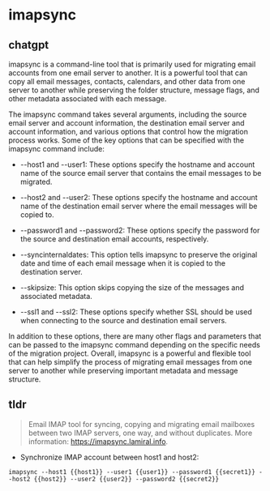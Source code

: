 # imapsync 
## chatgpt 
imapsync is a command-line tool that is primarily used for migrating email accounts from one email server to another. It is a powerful tool that can copy all email messages, contacts, calendars, and other data from one server to another while preserving the folder structure, message flags, and other metadata associated with each message.

The imapsync command takes several arguments, including the source email server and account information, the destination email server and account information, and various options that control how the migration process works. Some of the key options that can be specified with the imapsync command include:

- --host1 and --user1: These options specify the hostname and account name of the source email server that contains the email messages to be migrated.

- --host2 and --user2: These options specify the hostname and account name of the destination email server where the email messages will be copied to.

- --password1 and --password2: These options specify the password for the source and destination email accounts, respectively.

- --syncinternaldates: This option tells imapsync to preserve the original date and time of each email message when it is copied to the destination server.

- --skipsize: This option skips copying the size of the messages and associated metadata.

- --ssl1 and --ssl2: These options specify whether SSL should be used when connecting to the source and destination email servers.

In addition to these options, there are many other flags and parameters that can be passed to the imapsync command depending on the specific needs of the migration project. Overall, imapsync is a powerful and flexible tool that can help simplify the process of migrating email messages from one server to another while preserving important metadata and message structure. 

## tldr 
 
> Email IMAP tool for syncing, copying and migrating email mailboxes between two IMAP servers, one way, and without duplicates.
> More information: <https://imapsync.lamiral.info>.

- Synchronize IMAP account between host1 and host2:

`imapsync --host1 {{host1}} --user1 {{user1}} --password1 {{secret1}} --host2 {{host2}} --user2 {{user2}} --password2 {{secret2}}`
